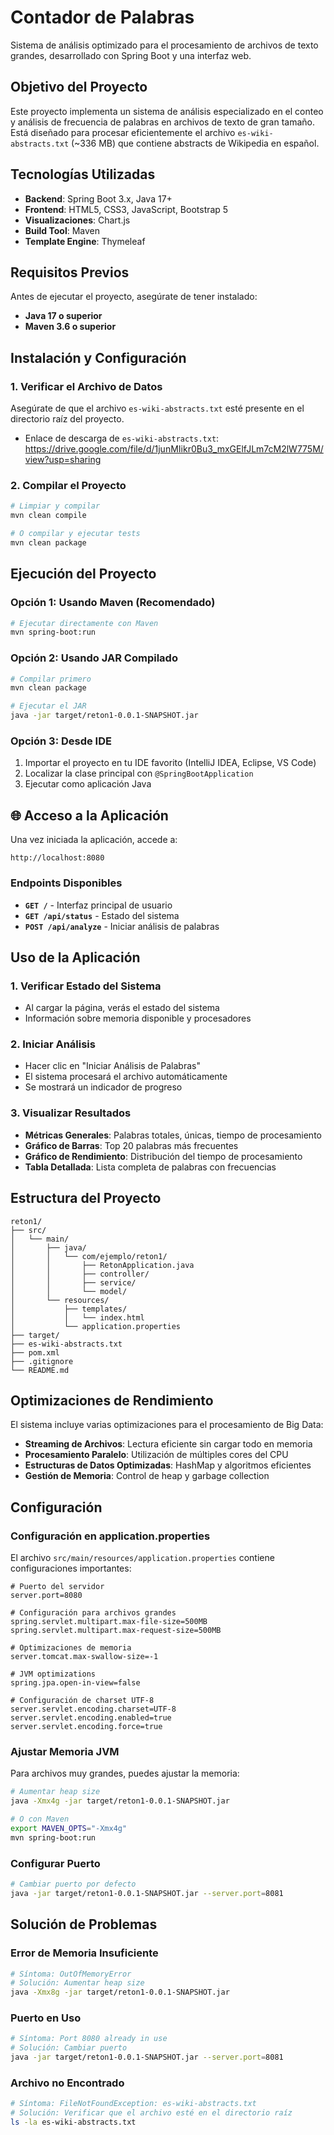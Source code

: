 # Contador de Palabras

Sistema de análisis optimizado para el procesamiento de archivos de texto grandes, desarrollado con Spring Boot y una interfaz web.

## Objetivo del Proyecto

Este proyecto implementa un sistema de análisis  especializado en el conteo y análisis de frecuencia de palabras en archivos de texto de gran tamaño. Está diseñado para procesar eficientemente el archivo `es-wiki-abstracts.txt` (~336 MB) que contiene abstracts de Wikipedia en español.

## Tecnologías Utilizadas

- **Backend**: Spring Boot 3.x, Java 17+
- **Frontend**: HTML5, CSS3, JavaScript, Bootstrap 5
- **Visualizaciones**: Chart.js
- **Build Tool**: Maven
- **Template Engine**: Thymeleaf

## Requisitos Previos

Antes de ejecutar el proyecto, asegúrate de tener instalado:

- **Java 17 o superior**
- **Maven 3.6 o superior**

## Instalación y Configuración


### 1. Verificar el Archivo de Datos

Asegúrate de que el archivo `es-wiki-abstracts.txt` esté presente en el directorio raíz del proyecto. 
- Enlace de descarga de `es-wiki-abstracts.txt`: https://drive.google.com/file/d/1junMIikr0Bu3_mxGElfJLm7cM2lW775M/view?usp=sharing

### 2. Compilar el Proyecto

```bash
# Limpiar y compilar
mvn clean compile

# O compilar y ejecutar tests
mvn clean package
```

## Ejecución del Proyecto

### Opción 1: Usando Maven (Recomendado)

```bash
# Ejecutar directamente con Maven
mvn spring-boot:run
```

### Opción 2: Usando JAR Compilado

```bash
# Compilar primero
mvn clean package

# Ejecutar el JAR
java -jar target/reton1-0.0.1-SNAPSHOT.jar
```

### Opción 3: Desde IDE

1. Importar el proyecto en tu IDE favorito (IntelliJ IDEA, Eclipse, VS Code)
2. Localizar la clase principal con `@SpringBootApplication`
3. Ejecutar como aplicación Java

## 🌐 Acceso a la Aplicación

Una vez iniciada la aplicación, accede a:

```
http://localhost:8080
```

### Endpoints Disponibles

- **`GET /`** - Interfaz principal de usuario
- **`GET /api/status`** - Estado del sistema
- **`POST /api/analyze`** - Iniciar análisis de palabras

##  Uso de la Aplicación

### 1. Verificar Estado del Sistema
- Al cargar la página, verás el estado del sistema
- Información sobre memoria disponible y procesadores

### 2. Iniciar Análisis
- Hacer clic en "Iniciar Análisis de Palabras"
- El sistema procesará el archivo automáticamente
- Se mostrará un indicador de progreso

### 3. Visualizar Resultados
- **Métricas Generales**: Palabras totales, únicas, tiempo de procesamiento
- **Gráfico de Barras**: Top 20 palabras más frecuentes
- **Gráfico de Rendimiento**: Distribución del tiempo de procesamiento
- **Tabla Detallada**: Lista completa de palabras con frecuencias

## Estructura del Proyecto

```
reton1/
├── src/
│   └── main/
│       ├── java/
│       │   └── com/ejemplo/reton1/
│       │       ├── RetonApplication.java
│       │       ├── controller/
│       │       ├── service/
│       │       └── model/
│       └── resources/
│           ├── templates/
│           │   └── index.html
│           └── application.properties
├── target/
├── es-wiki-abstracts.txt
├── pom.xml
├── .gitignore
└── README.md
```

## Optimizaciones de Rendimiento

El sistema incluye varias optimizaciones para el procesamiento de Big Data:

- **Streaming de Archivos**: Lectura eficiente sin cargar todo en memoria
- **Procesamiento Paralelo**: Utilización de múltiples cores del CPU
- **Estructuras de Datos Optimizadas**: HashMap y algoritmos eficientes
- **Gestión de Memoria**: Control de heap y garbage collection

##  Configuración

### Configuración en application.properties

El archivo `src/main/resources/application.properties` contiene configuraciones importantes:

```properties
# Puerto del servidor
server.port=8080

# Configuración para archivos grandes
spring.servlet.multipart.max-file-size=500MB
spring.servlet.multipart.max-request-size=500MB

# Optimizaciones de memoria
server.tomcat.max-swallow-size=-1

# JVM optimizations
spring.jpa.open-in-view=false

# Configuración de charset UTF-8
server.servlet.encoding.charset=UTF-8
server.servlet.encoding.enabled=true
server.servlet.encoding.force=true
```

### Ajustar Memoria JVM

Para archivos muy grandes, puedes ajustar la memoria:

```bash
# Aumentar heap size
java -Xmx4g -jar target/reton1-0.0.1-SNAPSHOT.jar

# O con Maven
export MAVEN_OPTS="-Xmx4g"
mvn spring-boot:run
```

### Configurar Puerto

```bash
# Cambiar puerto por defecto
java -jar target/reton1-0.0.1-SNAPSHOT.jar --server.port=8081
```

## Solución de Problemas

### Error de Memoria Insuficiente
```bash
# Síntoma: OutOfMemoryError
# Solución: Aumentar heap size
java -Xmx8g -jar target/reton1-0.0.1-SNAPSHOT.jar
```

### Puerto en Uso
```bash
# Síntoma: Port 8080 already in use
# Solución: Cambiar puerto
java -jar target/reton1-0.0.1-SNAPSHOT.jar --server.port=8081
```

### Archivo no Encontrado
```bash
# Síntoma: FileNotFoundException: es-wiki-abstracts.txt
# Solución: Verificar que el archivo esté en el directorio raíz
ls -la es-wiki-abstracts.txt
```